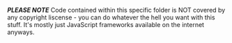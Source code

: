 ***PLEASE NOTE***
Code contained within this specific folder is NOT covered by any copyright liscense - you can do whatever the hell you want with this stuff.
It's mostly just JavaScript frameworks available on the internet anyways.
